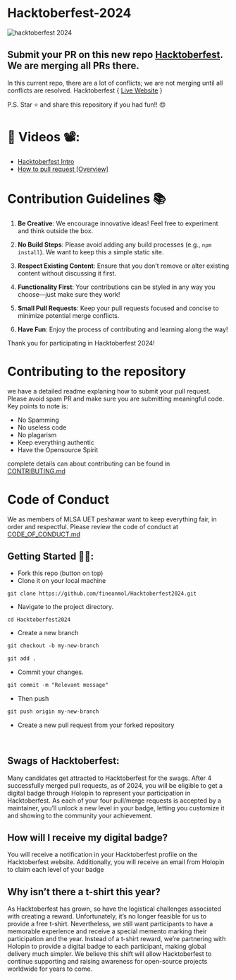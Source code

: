 # Hacktoberfest-2024
<img src="https://media.dev.to/cdn-cgi/image/width=1000,height=420,fit=cover,gravity=auto,format=auto/https%3A%2F%2Fdev-to-uploads.s3.amazonaws.com%2Fuploads%2Farticles%2F1jcb950lehsmovb2vkqd.png" alt="hacktoberfest 2024" />

## Submit your PR on this new repo [Hacktoberfest](https://github.com/MLSA-UETP/HacktoberFest-24). We are merging all PRs there.

In this current repo, there are a lot of conflicts; we are not merging until all conflicts are resolved. Hacktoberfest { [Live Website](https://github.com/MLSA-UETP/HacktoberFest-24) }

P.S. Star ⭐ and share this repository if you had fun!! 😍

# 📌 Videos 📽️:

- [Hacktoberfest Intro](https://www.youtube.com/watch?v=LpTXT54USjI)
- [How to pull request [Overview]](https://opensource.guide/how-to-contribute/)


# Contribution Guidelines 📚

1. **Be Creative**: We encourage innovative ideas! Feel free to experiment and think outside the box.
  
2. **No Build Steps**: Please avoid adding any build processes (e.g., `npm install`). We want to keep this a simple static site.

3. **Respect Existing Content**: Ensure that you don’t remove or alter existing content without discussing it first.

4. **Functionality First**: Your contributions can be styled in any way you choose—just make sure they work!

5. **Small Pull Requests**: Keep your pull requests focused and concise to minimize potential merge conflicts.

6. **Have Fun**: Enjoy the process of contributing and learning along the way!

Thank you for participating in Hacktoberfest 2024!
# Contributing to the repository
we have a detailed readme explaning how to submit your pull request. Please avoid spam PR and make sure you are submitting meaningful code. Key points to note is: 
- No Spamming
- No useless code
- No plagarism
- Keep everything authentic 
- Have the Opensource Spirit

complete details can about contributing can be found in [CONTRIBUTING.md](https://github.com/MLSA-UETP/HacktoberFest-22/blob/main/CONTRIBUTING.md)

# Code of Conduct
We as members of MLSA UET peshawar want to keep everything fair, in order and respectful. Please review the code of conduct at [CODE_OF_CONDUCT.md](https://github.com/MLSA-UETP/HacktoberFest-22/blob/main/CODE_OF_CONDUCT.md) 


## Getting Started 🤩🤗:

- Fork this repo (button on top)
- Clone it on your local machine

```terminal
git clone https://github.com/fineanmol/Hacktoberfest2024.git
```

- Navigate to the project directory.

```terminal
cd Hacktoberfest2024
```

- Create a new branch

```markdown
git checkout -b my-new-branch
```

<!--- - Add your name to `contributors/contributorsList.js`. -->

```markdown
git add .
```

- Commit your changes.

```markdown
git commit -m "Relevant message"
```

- Then push

```markdown
git push origin my-new-branch
```

- Create a new pull request from your forked repository

<br>


## Swags of Hacktoberfest:

Many candidates get attracted to Hacktoberfest for the swags. After 4 successfully merged pull requests, as of 2024, you will be eligible to get a digital badge through Holopin to represent your participation in Hacktoberfest. As each of your four pull/merge requests is accepted by a maintainer, you’ll unlock a new level in your badge, letting you customize it and showing to the community your achievement.

## How will I receive my digital badge?
You will receive a notification in your Hacktoberfest profile on the Hacktoberfest website. Additionally, you will receive an email from Holopin to claim each level of your badge

## Why isn’t there a t-shirt this year?
As Hacktoberfest has grown, so have the logistical challenges associated with creating a reward. Unfortunately, it’s no longer feasible for us to provide a free t-shirt. Nevertheless, we still want participants to have a memorable experience and receive a special memento marking their participation and the year. Instead of a t-shirt reward, we’re partnering with Holopin to provide a digital badge to each participant, making global delivery much simpler. We believe this shift will allow Hacktoberfest to continue supporting and raising awareness for open-source projects worldwide for years to come.
